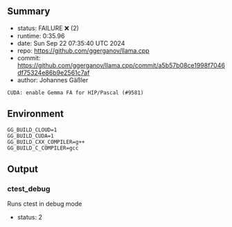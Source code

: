 ## Summary

- status:  FAILURE ❌ (2)
- runtime: 0:35.96
- date:    Sun Sep 22 07:35:40 UTC 2024
- repo:    https://github.com/ggerganov/llama.cpp
- commit:  https://github.com/ggerganov/llama.cpp/commit/a5b57b08ce1998f7046df75324e86b9e2561c7af
- author:  Johannes Gäßler
```
CUDA: enable Gemma FA for HIP/Pascal (#9581)
```

## Environment

```
GG_BUILD_CLOUD=1
GG_BUILD_CUDA=1
GG_BUILD_CXX_COMPILER=g++
GG_BUILD_C_COMPILER=gcc
```

## Output

### ctest_debug

Runs ctest in debug mode
- status: 2
```

```

